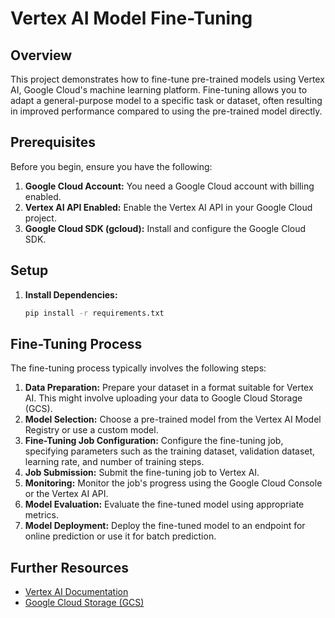 # Vertex AI Model Fine-Tuning

## Overview

This project demonstrates how to fine-tune pre-trained models using Vertex AI, Google Cloud's machine learning platform. Fine-tuning allows you to adapt a general-purpose model to a specific task or dataset, often resulting in improved performance compared to using the pre-trained model directly.


## Prerequisites

Before you begin, ensure you have the following:

1.  **Google Cloud Account:** You need a Google Cloud account with billing enabled.
2.  **Vertex AI API Enabled:** Enable the Vertex AI API in your Google Cloud project.
3.  **Google Cloud SDK (gcloud):** Install and configure the Google Cloud SDK.


## Setup


1.  **Install Dependencies:**

    ```bash
    pip install -r requirements.txt
    ```

## Fine-Tuning Process

The fine-tuning process typically involves the following steps:

1.  **Data Preparation:** Prepare your dataset in a format suitable for Vertex AI. This might involve uploading your data to Google Cloud Storage (GCS).
2.  **Model Selection:** Choose a pre-trained model from the Vertex AI Model Registry or use a custom model.
3.  **Fine-Tuning Job Configuration:** Configure the fine-tuning job, specifying parameters such as the training dataset, validation dataset, learning rate, and number of training steps.
4.  **Job Submission:** Submit the fine-tuning job to Vertex AI.
5.  **Monitoring:** Monitor the job's progress using the Google Cloud Console or the Vertex AI API.
6.  **Model Evaluation:** Evaluate the fine-tuned model using appropriate metrics.
7.  **Model Deployment:** Deploy the fine-tuned model to an endpoint for online prediction or use it for batch prediction.


## Further Resources

*   [Vertex AI Documentation](https://cloud.google.com/vertex-ai/docs)
*   [Google Cloud Storage (GCS)](https://cloud.google.com/storage)
